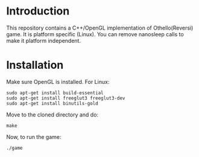 # Introduction
This repository contains a C++/OpenGL implementation of Othello(Reversi) game.
It is platform specific (Linux). You can remove nanosleep calls to make it platform independent.
# Installation
Make sure OpenGL is installed. For Linux:
	
	sudo apt-get install build-essential
	sudo apt-get install freeglut3 freeglut3-dev
	sudo apt-get install binutils-gold

Move to the cloned directory and do:

	make

Now, to run the game:
	
	./game
